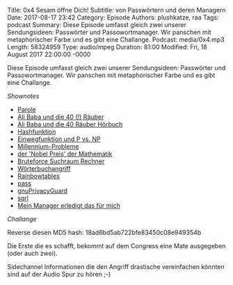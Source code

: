 Title: 0x4 Sesam öffne Dich! 
Subtitle: von Passwörtern und deren Managern
Date: 2017-08-17 23:42
Category: Episode
Authors: plushkatze, raa 
Tags: podcast
Summary: Diese Episode umfasst gleich zwei unserer Sendungsideen: Passwörter und Passowortmanager. Wir panschen mit metaphorischer Farbe und es gibt eine Challange. 
Podcast: media/0x4.mp3
Length: 58324959 
Type: audio/mpeg
Duration: 81:00
Modified: Fri, 18 August 2017 22:00:00 -0000

Diese Episode umfasst gleich zwei unserer Sendungsideen:
Passwörter und Passowortmanager. Wir panschen mit metaphorischer Farbe 
und es gibt eine Challange.

*Shownotes*

* [Parole](https://de.wikipedia.org/wiki/Parole_(Milit%C3%A4r))
* [Ali Baba und die 40 (!) Räuber](http://gutenberg.spiegel.de/buch/tausend-und-eine-nacht-dritter-band-3446/10)
* [Ali Baba und die 40 Räuber Hörbuch](https://web.archive.org/web/20061026111804/http://www.vorleser.net:80/html/1001.html)
* [Hashfunktion](https://de.wikipedia.org/wiki/Hashfunktion) 
* [Einwegfunktion und P vs. NP](https://de.wikipedia.org/wiki/Einwegfunktion#Problem_der_Existenz_der_Einwegfunktionen)
* [Millennium-Probleme](https://de.wikipedia.org/wiki/Millennium-Probleme)
* [der 'Nobel Preis' der Mathematik](https://de.wikipedia.org/wiki/Fields-Medaille)
* [Bruteforce Suchraum Rechner](https://www.grc.com/haystack.htm)
* [Wörterbuchangriff](https://de.wikipedia.org/wiki/W%C3%B6rterbuchangriff)
* [Rainbowtables](https://de.wikipedia.org/wiki/Rainbow_Table)
* [pass](https://www.passwordstore.org/)
* [gnuPrivacyGuard](https://gnupg.org/)
* [sqrl](https://www.grc.com/sqrl/sqrl.htm)
* [Mein Manager erledigt das für mich](https://www.youtube.com/watch?v=_U_197JbwlY)

*Challange*

Reverse diesen MD5 hash:
18ad6bd5ab722bfe83450c08e949354b

Die Erste die es schafft, bekommt auf dem Congress eine Mate ausgegeben (oder auch zwei).

Sidechannel Informationen die den Angriff drastische vereinfachen könnten sind auf der Audio Spur zu hören ;-)
